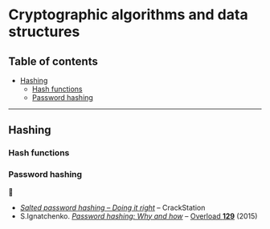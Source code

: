 # Cryptographic algorithms and data structures <!-- omit in toc -->

## Table of contents <!-- omit in toc -->

- [Hashing](#hashing)
	- [Hash functions](#hash-functions)
	- [Password hashing](#password-hashing)

---

## Hashing

### Hash functions

### Password hashing

:link:

- [*Salted password hashing – Doing it right*](https://crackstation.net/hashing-security.htm) – CrackStation
- S.Ignatchenko. [*Password hashing: Why and how*](https://accu.org/index.php/journals/2159) – [Overload **129**](https://accu.org/index.php/journals/c354/) (2015)


